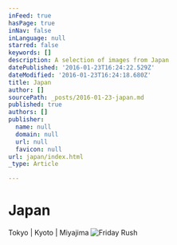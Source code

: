 ```yaml
---
inFeed: true
hasPage: true
inNav: false
inLanguage: null
starred: false
keywords: []
description: A selection of images from Japan
datePublished: '2016-01-23T16:24:22.529Z'
dateModified: '2016-01-23T16:24:18.680Z'
title: Japan
author: []
sourcePath: _posts/2016-01-23-japan.md
published: true
authors: []
publisher:
  name: null
  domain: null
  url: null
  favicon: null
url: japan/index.html
_type: Article

---
```

# Japan

Tokyo | Kyoto | Miyajima
![Friday Rush](https://the-grid-user-content.s3-us-west-2.amazonaws.com/cc0d1950-45b4-4e3c-a473-61f8d915a2cd.jpg)
